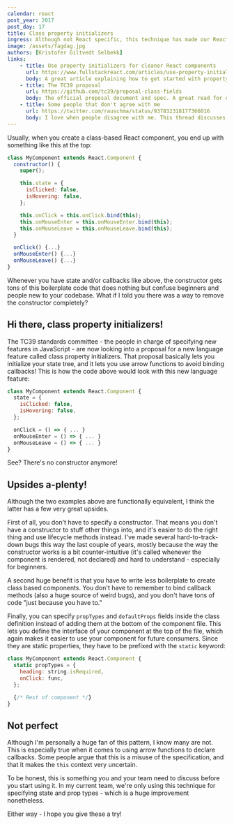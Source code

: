 ```yaml
---
calendar: react
post_year: 2017
post_day: 17
title: Class property initializers
ingress: Although not React specific, this technique has made our React code much simpler and easier to read. Say hello to class property initializers!
image: /assets/fagdag.jpg
authors: [Kristofer Giltvedt Selbekk]
links:
    - title: Use property initializers for cleaner React components
      url: https://www.fullstackreact.com/articles/use-property-initializers-for-cleaner-react-components/
      body: A great article explaining how to get started with property initializers and why you should use them
    - title: The TC39 proposal
      url: https://github.com/tc39/proposal-class-fields
      body: The official proposal document and spec. A great read for understanding this new feature at a deeper level
    - title: Some people that don't agree with me
      url: https://twitter.com/rauschma/status/937832318177366016
      body: I love when people disagree with me. This thread discusses why property initialiers might not be a silver bullet
---
```


Usually, when you create a class-based React component, you end up with something like this at the top:

```javascript
class MyComponent extends React.Component {
  constructor() {
    super();

    this.state = {
      isClicked: false,
      isHovering: false,
    };

    this.onClick = this.onClick.bind(this);
    this.onMouseEnter = this.onMouseEnter.bind(this);
    this.onMouseLeave = this.onMouseLeave.bind(this);
  }

  onClick() {...}
  onMouseEnter() {...}
  onMouseLeave() {...}
}
```

Whenever you have state and/or callbacks like above, the constructor gets tons of this boilerplate code that does
nothing but confuse beginners and people new to your codebase. What if I told you there was a way to remove the
constructor completely?

## Hi there, class property initializers!

The TC39 standards committee - the people in charge of specifying new features in JavaScript - are now looking into a
proposal for a new language feature called class property initializers. That proposal basically lets you initialize
your state tree, and it lets you use arrow functions to avoid binding callbacks! This is how the code above would look
with this new language feature:

```javascript
class MyComponent extends React.Component {
  state = {
    isClicked: false,
    isHovering: false,
  };

  onClick = () => { ... }
  onMouseEnter = () => { ... }
  onMouseLeave = () => { ... }
}
```

See? There's no constructor anymore!

## Upsides a-plenty!

Although the two examples above are functionally equivalent, I think the latter has a few very great upsides.

First of all, you don't have to specify a constructor. That means you don't have a constructor to stuff other things
into, and it's easier to do the right thing and use lifecycle methods instead. I've made several hard-to-track-down
bugs this way the last couple of years, mostly because the way the constructor works is a bit counter-intuitive (it's
called whenever the component is rendered, not declared) and hard to understand - especially for beginners.

A second huge benefit is that you have to write less boilerplate to create class based components. You don't have to
remember to bind callback methods (also a huge source of weird bugs), and you don't have tons of code "just because
you have to."

Finally, you can specify `propTypes` and `defaultProps` fields inside the class definition instead of adding them
at the bottom of the component file. This lets you define the interface of your component at the top of the file, which
again makes it easier to use your component for future consumers. Since they are static properties, they have to be
prefixed with the `static` keyword:

```javascript
class MyComponent extends React.Component {
  static propTypes = {
    heading: string.isRequired,
    onClick: func,
  };

  {/* Rest of component */}
}
```

## Not perfect

Although I'm personally a huge fan of this pattern, I know many are not. This is especially true when it comes to using
arrow functions to declare callbacks. Some people argue that this is a misuse of the specification, and that it makes
the `this` context very uncertain.

To be honest, this is something you and your team need to discuss before you start using it. In my current team, we're
only using this technique for specifying state and prop types - which is a huge improvement nonetheless.

Either way - I hope you give these a try!
